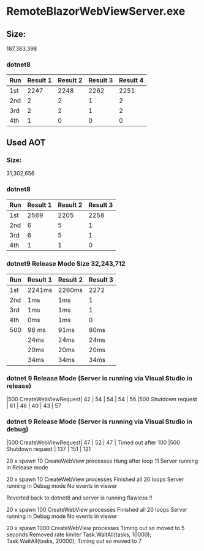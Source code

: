 ﻿# RemoteBlazorWebViewServer.exe

## Size:
187,383,398

### dotnet8
| Run  | Result 1 | Result 2 | Result 3 | Result 4 |
|------|----------|----------|----------|----------|
| 1st  | 2247     | 2248     | 2262     | 2251     |
| 2nd  | 2        | 2        | 1        | 2        |
| 3rd  | 2        | 2        | 1        | 2        |
| 4th  | 1        | 0        | 0        | 0        |

## Used AOT

### Size:
31,302,656

### dotnet8
| Run  | Result 1 | Result 2 | Result 3 |
|------|----------|----------|----------|
| 1st  | 2569     | 2205     | 2258     |
| 2nd  | 6        | 5        | 1        |
| 3rd  | 6        | 5        | 1        |
| 4th  | 1        | 1        | 0        |


### dotnet9 Release Mode Size 32,243,712

| Run  | Result 1 | Result 2 | Result 3 |
|------|----------|----------|----------|
| 1st  | 2241ms   |  2260ms  | 2272     |
| 2nd  | 1ms      |     1ms  | 1        |
| 3rd  | 1ms      |     1ms  | 1        |
| 4th  | 0ms      |     1ms  | 0        |
| 500  | 96 ms    |    91ms  | 80ms     |
|      | 24ms     |    24ms  | 24ms     | 100 GetServerStatusAsync
|      | 20ms     |    20ms  | 20ms     | 125 GetServerStatusAsync
|      | 34ms     |    34ms  | 34ms     | 125 CreateWebViewRequest



### dotnet 9 Release Mode (Server is running via Visual Studio in release)
|500 CreateWebViewRequest| 42 | 54 | 54 | 54 | 56
|500 Shutdown request | 61 | 46 | 40 | 43 | 57


### dotnet 9 Release Mode (Server is running via Visual Studio in debug)
|500 CreateWebViewRequest| 47 | 52 | 47 | Timed out after 100 
|500 Shutdown request | 137 | 151 | 121


20 x spawn 10 CreateWebView processes
Hung after loop 11
Server running in Release mode


20 x spawn 10 CreateWebView processes
Finished all 20 loops
Server running in Debug mode
No events in viewer


Reverted back to dotnet8 and server is running flawless !!

20 x spawn 100 CreateWebView processes
Finished all 20 loops
Server running in Debug mode
No events in viewer


20 x spawn 1000 CreateWebView processes
Timing out so moved to 5 seconds
Removed rate limiter
Task.WaitAll(tasks, 10000);
Task.WaitAll(tasks, 20000);
Timing out so moved to 7
